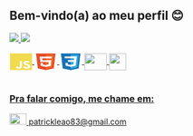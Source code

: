 ## Bem-vindo(a) ao meu perfil 😊

 <div>
   <a href="https://github.com/patleao83">
   <img height="180em" src="https://github-readme-stats.vercel.app/api?username=devemdobro&show_icons=true&theme=tokyonight&include_all_commits=true&count_private=true"/>
   <img height="180em" src="https://github-readme-stats.vercel.app/api/top-langs/?username=devemdobro&layout=compact&langs_count=6&theme=tokyonight"/>
    
<br>
</div>
<div style="display: inline_block"><br>
  <img align="center" height="30" width="40" src="https://raw.githubusercontent.com/devicons/devicon/master/icons/javascript/javascript-plain.svg">
  <img align="center" height="30" width="40" src="https://raw.githubusercontent.com/devicons/devicon/master/icons/html5/html5-original.svg">
  <img align="center" height="30" width="40" src="https://raw.githubusercontent.com/devicons/devicon/master/icons/css3/css3-original.svg">
  <img align="center" height="30" width="40" src="https://cdn.iconscout.com/icon/free/png-512/free-java-60-1174953.png?f=webp&w=256">
  <img align="center" height="30" width="30" src="https://upload.wikimedia.org/wikipedia/commons/0/0a/Python.svg">
 <br>
</div>
 
 <br>
 
  ### Pra falar comigo, me chame em:
 
<div> 

  <p><img height="20" width="30" src="https://upload.wikimedia.org/wikipedia/commons/7/7e/Gmail_icon_%282020%29.svg"> patrickleao83@gmail.com </p>

</div>
